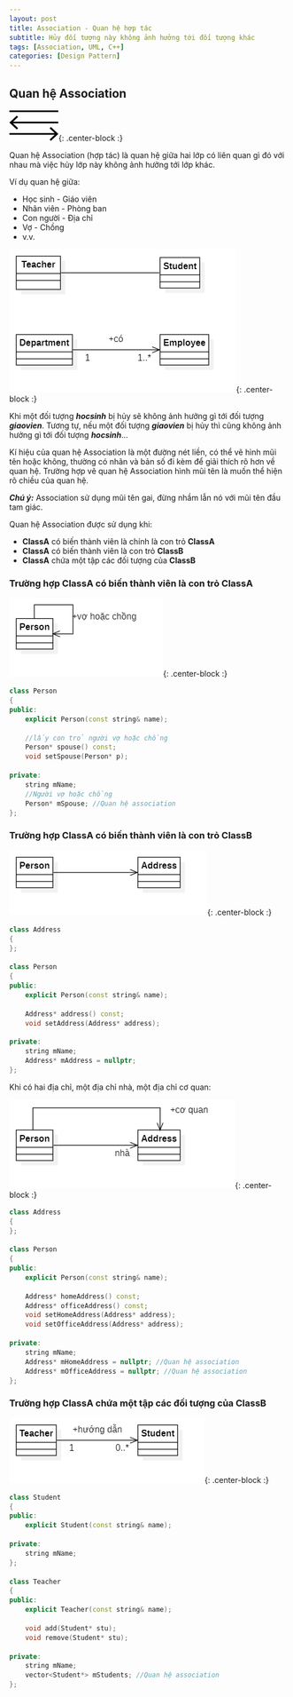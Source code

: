 ```yaml
---
layout: post
title: Association - Quan hệ hợp tác
subtitle: Hủy đối tượng này không ảnh hưởng tới đối tượng khác
tags: [Association, UML, C++]
categories: [Design Pattern]
---
```


## Quan hệ Association

![Association](/img/2020_05_15/Association1.png?raw=true){: .center-block :}

Quan hệ Association (hợp tác) là quan hệ giữa hai lớp có liên quan gì đó với nhau mà việc hủy lớp này không ảnh hưởng tới lớp khác.

Ví dụ quan hệ giữa:

* Học sinh - Giáo viên
* Nhân viên - Phòng ban
* Con người - Địa chỉ
* Vợ - Chồng
* v.v.

![Association](/img/2020_05_15/Association2.png?raw=true){: .center-block :}

Khi một đối tượng ***hocsinh*** bị hủy sẽ không ảnh hưởng gì tới đối tượng ***giaovien***. Tương tự, nếu một đối tượng ***giaovien*** bị hủy thì cũng không ảnh hưởng gì tới đối tượng ***hocsinh***...

Kí hiệu của quan hệ Association là một đường nét liền, có thể vẽ hình mũi tên hoặc không, thường có nhãn và bản số đi kèm để giải thích rõ hơn về quan hệ. Trường hợp vẽ quan hệ Association hình mũi tên là muốn thể hiện rõ chiều của quan hệ.

***Chú ý:*** Association sử dụng mũi tên gai, đừng nhầm lẫn nó với mũi tên đầu tam giác.

Quan hệ Association được sử dụng khi:
* **ClassA** có biến thành viên là chính là con trỏ **ClassA**
* **ClassA** có biến thành viên là con trỏ **ClassB**
* **ClassA** chứa một tập các đối tượng của **ClassB**

### Trường hợp ClassA có biến thành viên là con trỏ ClassA

![association](/img/2020_05_15/Association3.png?raw=true){: .center-block :}

```cpp
class Person
{
public:
	explicit Person(const string& name);
    
    //lấy con trỏ người vợ hoặc chồng
    Person* spouse() const;
    void setSpouse(Person* p);
    
private:
    string mName;
    //Người vợ hoặc chồng
    Person* mSpouse; //Quan hệ association
};
```

### Trường hợp ClassA có biến thành viên là con trỏ ClassB

![association](/img/2020_05_15/Association4.png?raw=true){: .center-block :}

```cpp
class Address
{
};

class Person
{
public:
	explicit Person(const string& name);

	Address* address() const;
	void setAddress(Address* address);
	
private:
	string mName;
	Address* mAddress = nullptr;
};
```

Khi có hai địa chỉ, một địa chỉ nhà, một địa chỉ cơ quan:

![association](/img/2020_05_15/Association5.png?raw=true){: .center-block :}

```cpp
class Address
{
};

class Person
{
public:
	explicit Person(const string& name);

	Address* homeAddress() const;
	Address* officeAddress() const;
	void setHomeAddress(Address* address);
	void setOfficeAddress(Address* address);
	
private:
	string mName;
	Address* mHomeAddress = nullptr; //Quan hệ association
	Address* mOfficeAddress = nullptr; //Quan hệ association
};
```

### Trường hợp ClassA chứa một tập các đối tượng của ClassB

![association](/img/2020_05_15/Association6.png?raw=true){: .center-block :}

```cpp
class Student
{
public:
	explicit Student(const string& name);
	
private:
	string mName;
};

class Teacher
{
public:
	explicit Teacher(const string& name);
	
	void add(Student* stu);
	void remove(Student* stu);
	
private:
	string mName;
	vector<Student*> mStudents; //Quan hệ association
};
```

